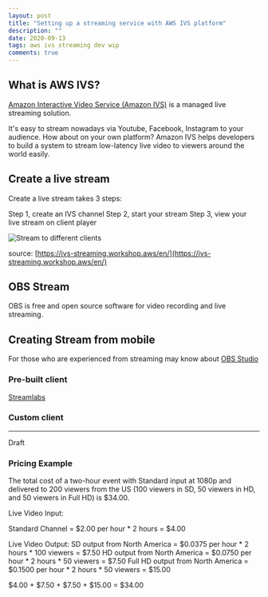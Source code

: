 ```yaml
---
layout: post
title: "Setting up a streaming service with AWS IVS platform"
description: ""
date: 2020-09-13
tags: aws ivs streaming dev wip
comments: true
---
```



## What is AWS IVS?
[Amazon Interactive Video Service (Amazon IVS)](https://aws.amazon.com/ivs/) is a managed live streaming solution.

It's easy to stream nowadays via Youtube, Facebook, Instagram to your audience. How about on your own platform? Amazon IVS helps developers to build a system to stream low-latency live video to viewers around the world easily.


## Create a live stream
Create a live stream takes 3 steps:

Step 1, create an IVS channel
Step 2, start your stream
Step 3, view your live stream on client player


![Stream to different clients](https://ivs-streaming.workshop.aws/images/ivs-workshop-step2.png)

source: [https://ivs-streaming.workshop.aws/en/](https://ivs-streaming.workshop.aws/en/)


## OBS Stream

OBS is free and open source software for video recording and live streaming.


## Creating Stream from mobile

For those who are experienced from streaming may know about [OBS Studio](https://obsproject.com)

### Pre-built client
[Streamlabs](http://streamlabs.com/)

### Custom client





---

Draft

### Pricing Example
The total cost of a two-hour event with Standard input at 1080p and delivered to 200 viewers from the US (100 viewers in SD, 50 viewers in HD, and 50 viewers in Full HD) is $34.00.

Live Video Input:

Standard Channel = $2.00 per hour * 2 hours = $4.00

Live Video Output:
SD output from North America = $0.0375 per hour * 2 hours * 100 viewers = $7.50
HD output from North America = $0.0750 per hour * 2 hours * 50 viewers = $7.50
Full HD output from North America = $0.1500 per hour * 2 hours * 50 viewers = $15.00

$4.00 + $7.50 + $7.50 + $15.00 = $34.00

